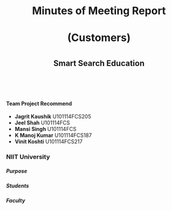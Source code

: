 <div align=center>
  <h1>Minutes of Meeting Report</h1>
  <h1>(Customers)<h1>
  <h2>Smart Search Education</h2>
  <br />
  
</div><br /><br />

#### Team Project Recommend

- **Jagrit Kaushik** U101114FCS205
- **Jeel Shah**  U101114FCS
- **Mansi Singh**  U101114FCS
- **K Manoj Kumar**  U101114FCS187
- **Vinit Koshti**  U101114FCS217

### NIIT University

##### Purpose





##### Students





##### Faculty
